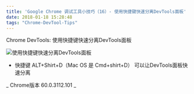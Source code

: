 ```yaml
---
title: 'Google Chrome 调试工具小技巧（16）- 使用快捷键快速分离DevTools面板'
date: 2018-01-18 15:28:48
tags: "Chrome-DevTool-Tips"
---
```

Chrome DevTools:  使用快捷键快速分离DevTools面板

![使用快捷键快速分离DevTools面板](/images/tip16.gif)

- 快捷键 ALT+Shirt+D（Mac OS 是 Cmd+shirt+D） 可以让DevTools面板快速分离


_ Chrome版本 60.0.3112.101 _